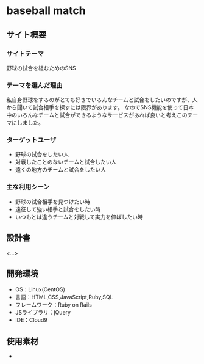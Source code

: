 # baseball match

## サイト概要
### サイトテーマ
野球の試合を組むためのSNS

### テーマを選んだ理由
私自身野球をするのがとても好きでいろんなチームと試合をしたいのですが、人から聞いて試合相手を探すには限界があります。
なのでSNS機能を使って日本中のいろんなチームと試合ができるようなサービスがあれば良いと考えこのテーマにしました。

### ターゲットユーザ
- 野球の試合をしたい人
- 対戦したことのないチームと試合したい人
- 遠くの地方のチームと試合をしたい人

### 主な利用シーン
- 野球の試合相手を見つけたい時
- 遠征して強い相手と試合をしたい時
- いつもとは違うチームと対戦して実力を伸ばしたい時

## 設計書
<...>

## 開発環境
- OS：Linux(CentOS)
- 言語：HTML,CSS,JavaScript,Ruby,SQL
- フレームワーク：Ruby on Rails
- JSライブラリ：jQuery
- IDE：Cloud9

## 使用素材
-